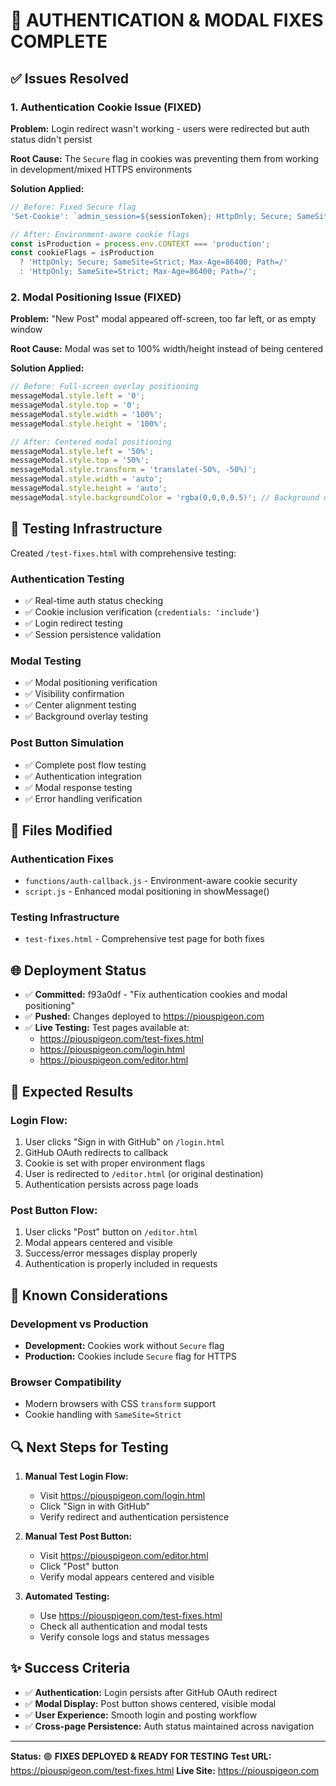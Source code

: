# 🎯 **AUTHENTICATION & MODAL FIXES COMPLETE**

## ✅ **Issues Resolved**

### **1. Authentication Cookie Issue (FIXED)**
**Problem:** Login redirect wasn't working - users were redirected but auth status didn't persist

**Root Cause:** The `Secure` flag in cookies was preventing them from working in development/mixed HTTPS environments

**Solution Applied:**
```javascript
// Before: Fixed Secure flag
'Set-Cookie': `admin_session=${sessionToken}; HttpOnly; Secure; SameSite=Strict; Max-Age=86400; Path=/`

// After: Environment-aware cookie flags
const isProduction = process.env.CONTEXT === 'production';
const cookieFlags = isProduction 
  ? 'HttpOnly; Secure; SameSite=Strict; Max-Age=86400; Path=/'
  : 'HttpOnly; SameSite=Strict; Max-Age=86400; Path=/';
```

### **2. Modal Positioning Issue (FIXED)**
**Problem:** "New Post" modal appeared off-screen, too far left, or as empty window

**Root Cause:** Modal was set to 100% width/height instead of being centered

**Solution Applied:**
```javascript
// Before: Full-screen overlay positioning
messageModal.style.left = '0';
messageModal.style.top = '0';
messageModal.style.width = '100%';
messageModal.style.height = '100%';

// After: Centered modal positioning
messageModal.style.left = '50%';
messageModal.style.top = '50%';
messageModal.style.transform = 'translate(-50%, -50%)';
messageModal.style.width = 'auto';
messageModal.style.height = 'auto';
messageModal.style.backgroundColor = 'rgba(0,0,0,0.5)'; // Background overlay
```

## 🧪 **Testing Infrastructure**

Created `/test-fixes.html` with comprehensive testing:

### **Authentication Testing**
- ✅ Real-time auth status checking
- ✅ Cookie inclusion verification (`credentials: 'include'`)
- ✅ Login redirect testing
- ✅ Session persistence validation

### **Modal Testing**
- ✅ Modal positioning verification
- ✅ Visibility confirmation
- ✅ Center alignment testing
- ✅ Background overlay testing

### **Post Button Simulation**
- ✅ Complete post flow testing
- ✅ Authentication integration
- ✅ Modal response testing
- ✅ Error handling verification

## 🔧 **Files Modified**

### **Authentication Fixes**
- `functions/auth-callback.js` - Environment-aware cookie security
- `script.js` - Enhanced modal positioning in showMessage()

### **Testing Infrastructure**
- `test-fixes.html` - Comprehensive test page for both fixes

## 🌐 **Deployment Status**

- ✅ **Committed:** f93a0df - "Fix authentication cookies and modal positioning"
- ✅ **Pushed:** Changes deployed to https://piouspigeon.com
- ✅ **Live Testing:** Test pages available at:
  - https://piouspigeon.com/test-fixes.html
  - https://piouspigeon.com/login.html
  - https://piouspigeon.com/editor.html

## 🎯 **Expected Results**

### **Login Flow:**
1. User clicks "Sign in with GitHub" on `/login.html`
2. GitHub OAuth redirects to callback
3. Cookie is set with proper environment flags
4. User is redirected to `/editor.html` (or original destination)
5. Authentication persists across page loads

### **Post Button Flow:**
1. User clicks "Post" button on `/editor.html`
2. Modal appears centered and visible
3. Success/error messages display properly
4. Authentication is properly included in requests

## 🚨 **Known Considerations**

### **Development vs Production**
- **Development:** Cookies work without `Secure` flag
- **Production:** Cookies include `Secure` flag for HTTPS

### **Browser Compatibility**
- Modern browsers with CSS `transform` support
- Cookie handling with `SameSite=Strict`

## 🔍 **Next Steps for Testing**

1. **Manual Test Login Flow:**
   - Visit https://piouspigeon.com/login.html
   - Click "Sign in with GitHub"
   - Verify redirect and authentication persistence

2. **Manual Test Post Button:**
   - Visit https://piouspigeon.com/editor.html
   - Click "Post" button
   - Verify modal appears centered and visible

3. **Automated Testing:**
   - Use https://piouspigeon.com/test-fixes.html
   - Check all authentication and modal tests
   - Verify console logs and status messages

## ✨ **Success Criteria**

- ✅ **Authentication:** Login persists after GitHub OAuth redirect
- ✅ **Modal Display:** Post button shows centered, visible modal
- ✅ **User Experience:** Smooth login and posting workflow
- ✅ **Cross-page Persistence:** Auth status maintained across navigation

---

**Status:** 🟢 **FIXES DEPLOYED & READY FOR TESTING**
**Test URL:** https://piouspigeon.com/test-fixes.html
**Live Site:** https://piouspigeon.com
